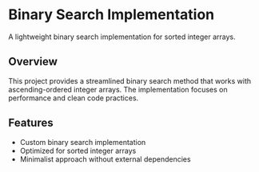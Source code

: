 # Binary Search Implementation

A lightweight binary search implementation for sorted integer arrays.

## Overview

This project provides a streamlined binary search method that works with ascending-ordered integer arrays. The implementation focuses on performance and clean code practices.

## Features

- Custom binary search implementation
- Optimized for sorted integer arrays
- Minimalist approach without external dependencies

